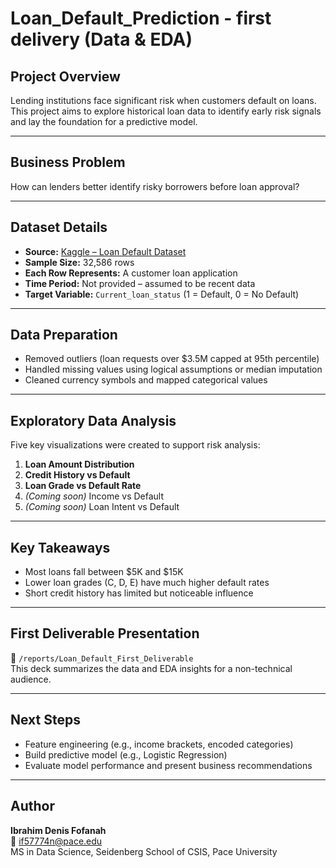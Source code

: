 # Loan_Default_Prediction - first delivery (Data & EDA)

## Project Overview
Lending institutions face significant risk when customers default on loans.  
This project aims to explore historical loan data to identify early risk signals and lay the foundation for a predictive model.

---

## Business Problem
How can lenders better identify risky borrowers before loan approval?

---

## Dataset Details
- **Source:** [Kaggle – Loan Default Dataset]([https://www.kaggle.com/](https://www.kaggle.com/datasets/prakashraushan/loan-dataset))
- **Sample Size:** 32,586 rows  
- **Each Row Represents:** A customer loan application  
- **Time Period:** Not provided – assumed to be recent data  
- **Target Variable:** `Current_loan_status` (1 = Default, 0 = No Default)

---

## Data Preparation
- Removed outliers (loan requests over $3.5M capped at 95th percentile)
- Handled missing values using logical assumptions or median imputation
- Cleaned currency symbols and mapped categorical values

---

## Exploratory Data Analysis
Five key visualizations were created to support risk analysis:

1. **Loan Amount Distribution**  
2. **Credit History vs Default**  
3. **Loan Grade vs Default Rate**  
4. *(Coming soon)* Income vs Default  
5. *(Coming soon)* Loan Intent vs Default

---

## Key Takeaways
- Most loans fall between $5K and $15K  
- Lower loan grades (C, D, E) have much higher default rates  
- Short credit history has limited but noticeable influence

---

## First Deliverable Presentation
📂 `/reports/Loan_Default_First_Deliverable`  
This deck summarizes the data and EDA insights for a non-technical audience.

---

## Next Steps
- Feature engineering (e.g., income brackets, encoded categories)
- Build predictive model (e.g., Logistic Regression)
- Evaluate model performance and present business recommendations

---

## Author
**Ibrahim Denis Fofanah**  
📧 if57774n@pace.edu  
MS in Data Science, Seidenberg School of CSIS, Pace University
